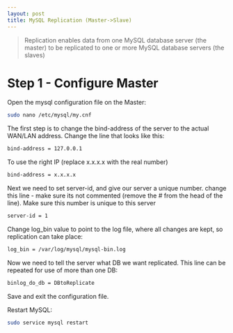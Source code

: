 ```yaml
---
layout: post
title: MySQL Replication (Master->Slave)
---
```


>Replication enables data from one MySQL database server (the master) to be replicated to one or more MySQL database servers (the slaves)

# Step 1 - Configure Master

Open the mysql configuration file on the Master:
```bash
sudo nano /etc/mysql/my.cnf
```

The first step is to change the bind-address of the server to the actual WAN/LAN address.
Change the line that looks like this:

```bash
bind-address = 127.0.0.1
```
To use the right IP (replace x.x.x.x with the real number)

```bash
bind-address = x.x.x.x
```
Next we need to set server-id, and give our server a unique number.
change this line - make sure its not commented (remove the # from the head of the line).
Make sure this number is unique to this server


```bash
server-id = 1
```


Change log_bin value to point to the log file, where all changes are kept, so replication can take place:


```bash
log_bin = /var/log/mysql/mysql-bin.log
```
Now we need to tell the server what DB we want replicated.
This line can be repeated for use of more than one DB:

```bash
binlog_do_db = DBtoReplicate
```

Save and exit the configuration file.

Restart MySQL:

```bash
sudo service mysql restart
```